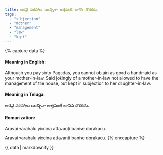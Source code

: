 ```yaml
---
title: అరవై వరహాలు యిచ్చినా అత్తవంటి బానిసె దొరకదు.
tags:
  - "subjection"
  - "mother"
  - "management"
  - "law"
  - "kept"
---
```


{% capture data %}
#### Meaning in English:
Although you pay sixty Pagodas, you cannot obtain as good a handmaid as your mother-in-law.
Said jokingly of a mother-in-law not allowed to have the management of the house, but kept in subjection to her daughter-in-law.

#### Meaning in Telugu:
అరవై వరహాలు యిచ్చినా అత్తవంటి బానిసె దొరకదు.

#### Romanization:
Aravai varahālu yiccinā attavaṇṭi bānise dorakadu.

Aravai varahalu yiccina attavanti banise dorakadu.
{% endcapture %}

{{ data | markdownify }}

